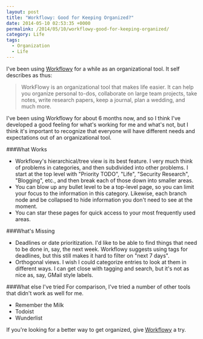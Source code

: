 ```yaml
---
layout: post
title: "Workflowy: Good for Keeping Organized?"
date: 2014-05-10 02:53:35 +0000
permalink: /2014/05/10/workflowy-good-for-keeping-organized/
category: Life
tags:
  - Organization
  - Life
---
```

I've been using [Workflowy](https://workflowy.com/invite/1656a746.lnx) for a while as an organizational tool.  It self describes as thus:
> WorkFlowy is an organizational tool that makes life easier. It can help you organize personal to-dos, collaborate on large team projects, take notes, write research papers, keep a journal, plan a wedding, and much more.

I've been using Workflowy for about 6 months now, and so I think I've developed a good feeling for what's working for me and what's not, but I think it's important to recognize that everyone will have different needs and expectations out of an organizational tool.

###What Works

- Workflowy's hierarchical/tree view is its best feature.  I very much think of problems in categories, and then subdivided into other problems.  I start at the top level with "Priority TODO", "Life", "Security Research", "Blogging", etc., and then break each of those down into smaller areas.
- You can blow up any bullet level to be a top-level page, so you can limit your focus to the information in this category.  Likewise, each branch node and be collapsed to hide information you don't need to see at the moment.
- You can star these pages for quick access to your most frequently used areas.

###What's Missing

- Deadlines or date prioritization.  I'd like to be able to find things that need to be done in, say, the next week.  Workflowy suggests using tags for deadlines, but this still makes it hard to filter on "next 7 days".
- Orthogonal views.  I wish I could categorize entries to look at them in different ways.  I can get close with tagging and search, but it's not as nice as, say, GMail style labels.

###What else I've tried
For comparison, I've tried a number of other tools that didn't work as well for me.
- Remember the Milk
- Todoist
- Wunderlist

If you're looking for a better way to get organized, give [Workflowy](https://workflowy.com/invite/1656a746.lnx) a try.
